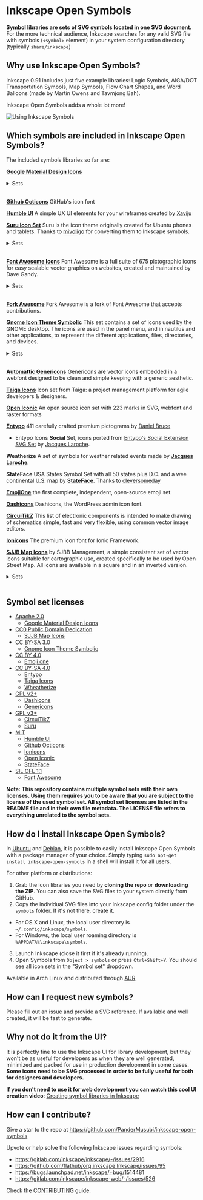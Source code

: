 # Inkscape Open Symbols

**Symbol libraries are sets of SVG symbols located in one SVG document.** For the more technical audience, Inkscape searches for any valid SVG file with symbols (```<symbol>``` element) in your system configuration directory (typically ```share/inkscape```)

## Why use Inkscape Open Symbols?

Inkscape 0.91 includes just five example libraries: Logic Symbols, AIGA/DOT Transportation Symbols, Map Symbols, Flow Chart Shapes, and Word Balloons (made by Martin Owens and Tavmjong Bah).

Inkscape Open Symbols adds a whole lot more!

![Using Inkscape Symbols](http://i.imgur.com/fHiouO8.png)

## Which symbols are included in Inkscape Open Symbols?

The included symbols libraries so far are:

**[Google Material Design Icons](https://github.com/google/material-design-icons)**

<details>
<summary>Sets</summary>

Google Material Design are available in the following styles.

Set               | normal | Outlined | Round | Sharp | Twotone
------------------|--------|----------|-------|-------|--------
**Action**        | ✓      | WIP      | WIP   | WIP   | WIP
**Alert**         | ✓      | WIP      | WIP   | WIP   | WIP
**AV**            | ✓      | WIP      | WIP   | WIP   | WIP
**Communication** | ✓      | WIP      | WIP   | WIP   | WIP
**Content**       | ✓      | WIP      | WIP   | WIP   | WIP
**Device**        | ✓      | WIP      | WIP   | WIP   | WIP
**Editor**        | ✓      | WIP      | WIP   | WIP   | WIP
**File**          | ✓      | WIP      | WIP   | WIP   | WIP
**Hardware**      | ✓      | WIP      | WIP   | WIP   | WIP
**Home**          | WIP    | WIP      | WIP   | WIP   | WIP
**Image**         | ✓      | WIP      | WIP   | WIP   | WIP
**Maps**          | ✓      | WIP      | WIP   | WIP   | WIP
**Navigation**    | ✓      | WIP      | WIP   | WIP   | WIP
**Notification**  | ✓      | WIP      | WIP   | WIP   | WIP
**Places**        | ✓      | WIP      | WIP   | WIP   | WIP
**Search**        | WIP    | WIP      | WIP   | WIP   | WIP
**Social**        | ✓      | WIP      | WIP   | WIP   | WIP
**Toggle**        | ✓      | WIP      | WIP   | WIP   | WIP

Here WIP stands for work in progress and the related files should not yet be
packaged for distribution.

A live [preview](http://google.github.io/material-design-icons/) of this icon set is available at the Google Material Design github repo.

</details>
<br/>

**[Github Octicons](https://octicons.github.com/)**
GitHub's icon font

**[Humble UI](https://github.com/PanderMusubi/inkscape-open-symbols/wiki/Humble-UI)**
A simple UX UI elements for your wireframes created by [Xaviju](https://github.com/Xaviju)

**[Suru Icon Set](https://snwh.org/suru)**
Suru is the icon theme originally created for Ubuntu phones and tablets. Thanks to [mivoligo](https://github.com/mivoligo) for converting them to Inkscape symbols.

<details>
<summary>Sets</summary>

* Ubuntu Suru **Actions** Set
* Ubuntu Suru **Apps** Set
* Ubuntu Suru **Devices** Set
* Ubuntu Suru **Mimetypes** Set
* Ubuntu Suru **Status** Set

</details>
<br/>

**[Font Awesome Icons](http://fortawesome.github.io/Font-Awesome/icons/)**
Font Awesome is a full suite of 675 pictographic icons for easy scalable vector graphics on websites, created and maintained by Dave Gandy.

<details>
<summary>Sets</summary>

* Font Awesome **Brands** Set
* Font Awesome **Solid** Set
* Font Awesome **Regular** Set

</details>
<br/>

**[Fork Awesome](https://forkaweso.me/Fork-Awesome/)**
Fork Awesome is a fork of Font Awesome that accepts contributions.

**[Gnome Icon Theme Symbolic](https://git.gnome.org//browse/gnome-icon-theme-symbolic/)**
This set contains a set of icons used by the GNOME desktop. The icons are used in the panel menu, and in nautilus and other applications, to represent the different applications, files, directories, and devices.

<details>
<summary>Sets</summary>

* Gnome Symbolic **Action** Set
* Gnome Symbolic **Apps** Set
* Gnome Symbolic **Categories** Set
* Gnome Symbolic **Devices** Set
* Gnome Symbolic **Emblems** Set
* Gnome Symbolic **Emotes** Set
* Gnome Symbolic **Mimetypes** Set
* Gnome Symbolic **Places** Set
* Gnome Symbolic **Status** Set

</details>
<br/>

**[Automattic Genericons](https://github.com/Automattic/Genericons)** Genericons are vector icons embedded in a webfont designed to be clean and simple keeping with a generic aesthetic.

**[Taiga Icons](https://github.com/taigaio)** Icon set from Taiga: a project management platform for agile developers & designers.

**[Open Iconic](https://github.com/iconic/open-iconic)** An open source icon set with 223 marks in SVG, webfont and raster formats

**[Entypo](http://www.entypo.com/)** 411 carefully crafted premium pictograms by [Daniel Bruce](http://www.danielbruce.se/)
* Entypo Icons **Social** Set, icons ported from [Entypo's Social Extension SVG Set](http://www.entypo.com/) by [Jacques Laroche](http://currentperspectives.org/about/).

**Weatherize** A set of symbols for weather related events made by **[Jacques Laroche](http://currentperspectives.org/about/)**.

**StateFace** USA States Symbol Set with all 50 states plus D.C. and a wee continental U.S. map by **[StateFace](https://propublica.github.io/stateface/)**. Thanks to [cleversomeday](https://github.com/cleversomeday)

**[EmojiOne](http://emojione.com/)** the first complete, independent, open-source emoji set.

**[Dashicons](https://github.com/WordPress/dashicons)** Dashicons, the WordPress admin icon font.

**[CircuiTikZ](https://github.com/circuitikz/circuitikz/)** This list of electronic components is intended to make drawing of schematics simple, fast and very flexible, using common vector image editors.

**[Ionicons](http://ionicons.com/)** The premium icon font for Ionic Framework.

**[SJJB Map Icons](http://www.sjjb.co.uk/mapicons/)** by SJBB Management, a simple consistent set of vector icons suitable for cartographic use, created specifically to be used by Open Street Map. All icons are available in a square and in an inverted version.

<details>
<summary>Sets</summary>

* SJJB Map Icons **Accommodation** Set
* SJJB Map Icons **Amenity** Set
* SJJB Map Icons **Barrier** Set
* SJJB Map Icons **Education** Set
* SJJB Map Icons **Food** Set
* SJJB Map Icons **Health** Set
* SJJB Map Icons **Landuse** Set
* SJJB Map Icons **Money** Set
* SJJB Map Icons **Place of Worship** Set
* SJJB Map Icons **POI** Set
* SJJB Map Icons **Power** Set
* SJJB Map Icons **Shopping** Set
* SJJB Map Icons **Sport** Set
* SJJB Map Icons **Tourist** Set
* SJJB Map Icons **Transport** Set
* SJJB Map Icons **Water** Set

</details>
<br/>

## Symbol set licenses

- [Apache 2.0]
  - [Google Material Design Icons](https://github.com/google/material-design-icons/blob/master/LICENSE)
- [CC0 Public Domain Dedication]
  - [SJJB Map Icons](http://www.sjjb.co.uk/mapicons/introduction)
- [CC BY-SA 3.0]
  - [Gnome Icon Theme Symbolic](https://git.gnome.org//browse/gnome-icon-theme-symbolic/)
- [CC BY 4.0]
  - [Emoji one](http://emojione.com/licensing/)
- [CC BY-SA 4.0]
  - [Entypo](http://www.entypo.com/)
  - [Taiga Icons](https://github.com/taigaio/taiga-design/blob/master/LICENSE)
  - [Wheatherize](https://github.com/jlar0che)
- [GPL v2+]
  - [Dashicons](https://github.com/WordPress/dashicons/blob/master/gpl.txt)
  - [Genericons](https://github.com/Automattic/genericons-neue/blob/master/COPYING.md)
- [GPL v3+]
  - [CircuiTikZ](https://github.com/circuitikz/circuitikz/blob/master/gpl-3.0_license.txt)
  - [Suru](https://github.com/snwh/suru-icon-theme/blob/master/COPYING)
- [MIT]
  - [Humble UI](https://github.com/PanderMusubi/inkscape-open-symbols/wiki/Humble-UI)
  - [Github Octicons](https://github.com/primer/octicons/blob/master/LICENSE)
  - [Ionicons](https://github.com/ionic-team/ionicons/blob/master/LICENSE)
  - [Open Iconic](https://github.com/iconic/open-iconic/blob/master/ICON-LICENSE)
  - [StateFace](https://propublica.github.io/stateface/)
- [SIL OFL 1.1]
  - [Font Awesome](http://fontawesome.io/license/)
  
**Note: This repository contains multiple symbol sets with their own licenses. Using them requires you to be aware that you are subject to the license of the used symbol set. All symbol set licenses are listed in the README file and in their own file metadata. The LICENSE file refers to everything unrelated to the symbol sets.**

[MIT]: https://opensource.org/licenses/MIT
[Apache 2.0]: http://www.apache.org/licenses/LICENSE-2.0
[SIL OFL 1.1]: http://scripts.sil.org/OFL
[GPL v2+]: https://www.gnu.org/licenses/gpl-2.0.en.html
[GPL V3+]: https://www.gnu.org/licenses/gpl-3.0.en.html
[CC0 Public Domain Dedication]: https://creativecommons.org/publicdomain/zero/1.0/
[CC BY-SA 3.0]: https://creativecommons.org/licenses/by-sa/3.0/
[CC BY-SA 4.0]: https://creativecommons.org/licenses/by-sa/4.0/
[CC BY 4.0]: https://creativecommons.org/licenses/by/4.0/

## How do I install Inkscape Open Symbols?

In [Ubuntu] and [Debian], it is possible to easily install Inkscape Open Symbols with a package manager of your choice. Simply typing `sudo apt-get install inkscape-open-symbols` in a shell will install it for all users.

For other platform or distributions:
1. Grab the icon libraries you need by **cloning the repo** or **downloading the ZIP**. You can also save the SVG files to your system directly from GitHub.
2. Copy the individual SVG files into your Inkscape config folder under the ```symbols``` folder. If it's not there, create it.
  - For OS X and Linux, the local user directory is `~/.config/inkscape/symbols`.
  - For Windows, the local user roaming directory is `%APPDATA%\inkscape\symbols`.
3. Launch Inkscape (close it first if it's already running).
4. Open Symbols from ```Object > symbols``` or press ```Ctrl+Shift+Y```. You should see all icon sets in the "Symbol set" dropdown.

Available in Arch Linux and distributed through [AUR]

[Ubuntu]: https://packages.ubuntu.com/search?keywords=inkscape-open-symbols
[Debian]: https://packages.debian.org/search?keywords=inkscape-open-symbols
[AUR]: https://aur.archlinux.org/packages/inkscape-open-symbols-git/

## How can I request new symbols?

Please fill out an issue and provide a SVG reference. If available and well created, it will be fast to generate.

## Why not do it from the UI?

It is perfectly fine to use the Inkscape UI for library development, but they won't be as useful for developers as when they are well generated, minimized and packed for use in production development in some cases.
**Some icons need to be SVG processed in order to be fully useful for both for designers and developers.**

**If you don't need to use it for web development you can watch this cool UI creation video**: [Creating symbol libraries in Inkscape](https://www.youtube.com/watch?v=jdaGB0zCdHw)

## How can I contribute?

Give a star to the repo at https://github.com/PanderMusubi/inkscape-open-symbols

Upvote or help solve the following Inkscape issues regarding symbols:
- https://gitlab.com/inkscape/inkscape/-/issues/2916
- https://github.com/flathub/org.inkscape.Inkscape/issues/95
- https://bugs.launchpad.net/inkscape/+bug/1514481
- https://gitlab.com/inkscape/inkscape-web/-/issues/526

Check the [CONTRIBUTING](https://github.com/PanderMusubi/inkscape-open-symbols/blob/master/CONTRIBUTING.md) guide.

